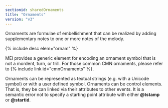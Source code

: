 ```yaml
---
sectionid: sharedOrnaments
title: "Ornaments"
version: "v3"
---
```


Ornaments are formulae of embellishment that can be realized by adding supplementary notes to one or more notes of the melody.

{% include desc elem="ornam" %} 

MEI provides a generic element for encoding an ornament symbol that is not a mordent, turn, or trill. For those common CMN ornaments, please refer to {% include link id="cmnOrnaments" %}.

Ornaments can be represented as textual strings (e.g. with a Unicode symbol) or with a user defined symbol. Ornaments can be control elements. That is, they be can linked via their attributes to other events. It is a semantic error not to specify a starting point attribute with either **@tstamp** or **@startid**.
